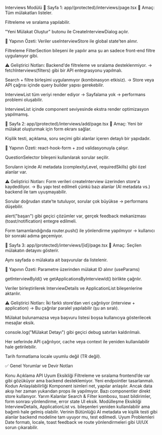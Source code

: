 Interviews Modülü
📁 Sayfa 1: app/(protected)/interviews/page.tsx
🎯 Amaç:
Tüm mülakatları listeler.

Filtreleme ve sıralama yapılabilir.

"Yeni Mülakat Oluştur" butonu ile CreateInterviewDialog açılır.

📌 Yapının Özeti:
Veriler useInterviewStore ile global state’ten alınır.

Filtreleme FilterSection bileşeni ile yapılır ama şu an sadece front-end filtre uygulanıyor gibi.

⚠️ Geliştirici Notları:
Backend'de filtreleme ve sıralama desteklenmiyor.
→ fetchInterviews(filters) gibi bir API entegrasyonu yapılmalı.

Search + filtre birleşimi uygulanmıyor (kombinasyon etkisiz).
→ Store veya API çağrısı içinde query builder yapısı gerekebilir.

InterviewList tüm veriyi render ediyor
→ Sayfalama yok → performans problemi oluşabilir.

InterviewList içinde component seviyesinde ekstra render optimizasyon yapılmamış.

📁 Sayfa 2: app/(protected)/interviews/add/page.tsx
🎯 Amaç:
Yeni bir mülakat oluşturmak için form ekranı sağlar.

Kişilik testi, açıklama, soru seçimi gibi alanlar içeren detaylı bir yapıdadır.

📌 Yapının Özeti:
react-hook-form + zod validasyonuyla çalışır.

QuestionSelector bileşeni kullanılarak sorular seçilir.

Soruların içinde AI metadata (complexityLevel, requiredSkills) gibi özel alanlar var.

⚠️ Geliştirici Notları:
Form verileri createInterview üzerinden store'a kaydediliyor.
→ Bu yapı test edilmeli çünkü bazı alanlar (AI metadata vs.) backend ile tam uyuşmayabilir.

Sorular doğrudan state’te tutuluyor, sorular çok büyükse → performans düşebilir.

alert("başarı") gibi geçici çözümler var, gerçek feedback mekanizması (toast/notification) entegre edilmeli.

Form tamamlandığında router.push() ile yönlendirme yapılmıyor → kullanıcı bir sonraki adıma geçemiyor.

📁 Sayfa 3: app/(protected)/interviews/[id]/page.tsx
🎯 Amaç:
Seçilen mülakatın detayını gösterir.

Aynı sayfada o mülakata ait başvurular da listelenir.

📌 Yapının Özeti:
Parametre üzerinden mülakat ID alınır (useParams)

getInterviewById() ve getApplicationsByInterviewId() birlikte çağrılır.

Veriler birleştirilerek InterviewDetails ve ApplicationList bileşenlerine aktarılır.

⚠️ Geliştirici Notları:
İki farklı store’dan veri çağrılıyor (interview + application)
→ Bu çağrılar paralel yapılabilir (şu an sıralı).

Mülakat bulunamazsa veya başvuru listesi boşsa kullanıcıya gösterilecek mesajlar eksik.

console.log("Mülakat Detayı") gibi geçici debug satırları kaldırılmalı.

Her seferinde API çağrılıyor, cache veya context ile yeniden kullanılabilir hale getirilebilir.

Tarih formatlama locale uyumlu değil (TR değil).

✅ Genel Yorumlar ve Devir Notları

Konu Açıklama
API Uyum Eksikliği Filtreleme ve sıralama frontend’de var gibi gözüküyor ama backend desteklemiyor. Yeni endpointler tasarlanmalı.
Kodun Anlaşılabilirliği Komponent isimleri net, yapılar anlaşılır. Ancak data akışı her zaman yukarıdan props ile yapılmıyor. Bazı componentler direkt store kullanıyor.
Yarım Kalanlar Search & Filter kombosu, toast bildirimler, form sonrası yönlendirme, error state UI eksik.
Modülleşme Eksikliği InterviewDetails, ApplicationList vs. bileşenleri yeniden kullanılabilir ama bağımlı hale gelmiş olabilir.
Verinin Bütünlüğü AI metadata ve kişilik testi gibi alanlar backend modeline tam uyuyor mu, test edilmedi.
Uyum Problemleri Date formatı, locale, toast feedback ve route yönlendirmeleri gibi UI/UX sorun çıkarabilir.
